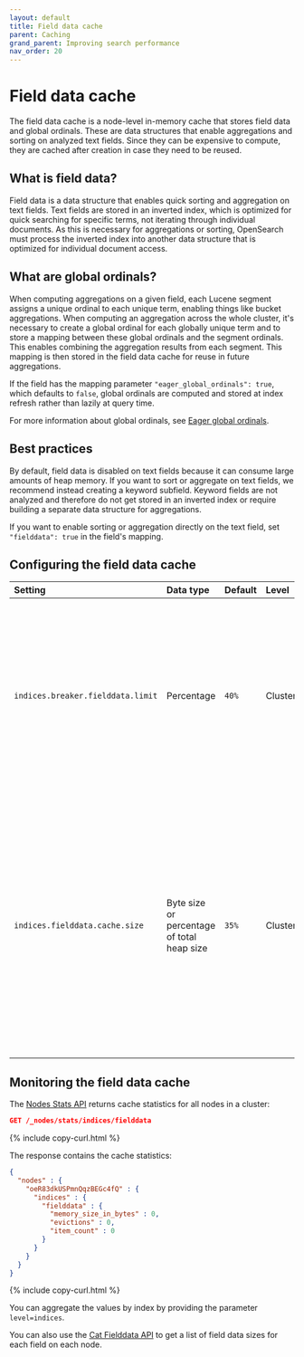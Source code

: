 ```yaml
---
layout: default
title: Field data cache
parent: Caching
grand_parent: Improving search performance
nav_order: 20
---
```


# Field data cache

The field data cache is a node-level in-memory cache that stores field data and global ordinals. These are data structures that enable aggregations and sorting on analyzed text fields. Since they can be expensive to compute, they are cached after creation in case they need to be reused.

## What is field data?

Field data is a data structure that enables quick sorting and aggregation on text fields. Text fields are stored in an inverted index, which is optimized for quick searching for specific terms, not iterating through individual documents. As this is necessary for aggregations or sorting, OpenSearch must process the inverted index into another data structure that is optimized for individual document access.

## What are global ordinals? 

When computing aggregations on a given field, each Lucene segment assigns a unique ordinal to each unique term, enabling things like bucket aggregations. When computing an aggregation across the whole cluster, it's necessary to create a global ordinal for each globally unique term and to store a mapping between these global ordinals and the segment ordinals. This enables combining the aggregation results from each segment. This mapping is then stored in the field data cache for reuse in future aggregations. 

If the field has the mapping parameter `"eager_global_ordinals": true`, which defaults to `false`, global ordinals are computed and stored at index refresh rather than lazily at query time.

For more information about global ordinals, see [Eager global ordinals]({{site.url}}{{site.baseurl}}/field-types/mapping-parameters/eager_global_ordinals/).

## Best practices

By default, field data is disabled on text fields because it can consume large amounts of heap memory. If you want to sort or aggregate on text fields, we recommend instead creating a keyword subfield. Keyword fields are not analyzed and therefore do not get stored in an inverted index or require building a separate data structure for aggregations.

If you want to enable sorting or aggregation directly on the text field, set `"fielddata": true` in the field's mapping.

## Configuring the field data cache 

Setting | Data type  | Default | Level | Static/Dynamic | Description
:--- |:-----------|:--------| :--- | :--- | :---
`indices.breaker.fielddata.limit` | Percentage  | `40%`  | Cluster | Dynamic | Sets the field data cache size limit, beyond which incoming requests that would require more entries in the cache will be stopped by the circuit breaker. 
`indices.fielddata.cache.size` | Byte size or percentage of total heap size | `35%` | Cluster | Dynamic | Sets the maximum field data cache size, beyond which evictions will occur. Must be smaller than the circuit breaker limit. With a value of -1, this limit does not apply and only the circuit breaker limit will be relevant.

## Monitoring the field data cache 

The [Nodes Stats API]({{site.url}}{{site.baseurl}}/api-reference/nodes-apis/nodes-stats/) returns cache statistics for all nodes in a cluster:

```json
GET /_nodes/stats/indices/fielddata
```
{% include copy-curl.html %}

The response contains the cache statistics:

```json
{
  "nodes" : {
    "oeR83dkUSPmnQqzBEGc4fQ" : {
      "indices" : {
        "fielddata" : {
          "memory_size_in_bytes" : 0,
          "evictions" : 0,
          "item_count" : 0
        }
      }
    }
  }
}
```
{% include copy-curl.html %}

You can aggregate the values by index by providing the parameter `level=indices`. 

You can also use the [Cat Fielddata API]({{site.url}}{{site.baseurl}}/api-reference/cat/cat-field-data/) to get a list of field data sizes for each field on each node. 